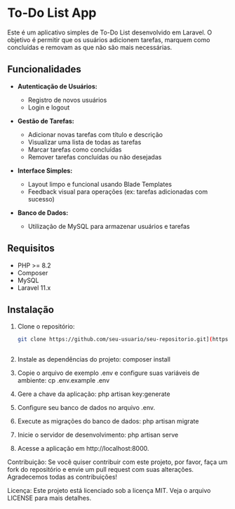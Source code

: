 # To-Do List App

Este é um aplicativo simples de To-Do List desenvolvido em Laravel. O objetivo é permitir que os usuários adicionem tarefas, marquem como concluídas e removam as que não são mais necessárias.

## Funcionalidades

- **Autenticação de Usuários:**
  - Registro de novos usuários
  - Login e logout

- **Gestão de Tarefas:**
  - Adicionar novas tarefas com título e descrição
  - Visualizar uma lista de todas as tarefas
  - Marcar tarefas como concluídas
  - Remover tarefas concluídas ou não desejadas

- **Interface Simples:**
  - Layout limpo e funcional usando Blade Templates
  - Feedback visual para operações (ex: tarefas adicionadas com sucesso)

- **Banco de Dados:**
  - Utilização de MySQL para armazenar usuários e tarefas

## Requisitos

- PHP >= 8.2
- Composer
- MySQL
- Laravel 11.x

## Instalação

1. Clone o repositório:
   ```sh
   git clone https://github.com/seu-usuario/seu-repositorio.git](https://github.com/lucasFreitasDev97/to-do-list.git
  
2. Instale as dependências do projeto:
   composer install

3. Copie o arquivo de exemplo .env e configure suas variáveis de ambiente:
   cp .env.example .env

4. Gere a chave da aplicação:
   php artisan key:generate

5. Configure seu banco de dados no arquivo .env.

6. Execute as migrações do banco de dados:
   php artisan migrate

7. Inicie o servidor de desenvolvimento:
   php artisan serve

8. Acesse a aplicação em http://localhost:8000.

Contribuição: Se você quiser contribuir com este projeto, por favor, faça um fork do repositório e envie um pull request com suas alterações. Agradecemos todas as contribuições!

Licença: Este projeto está licenciado sob a licença MIT. Veja o arquivo LICENSE para mais detalhes.
